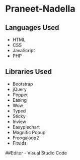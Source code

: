 # Praneet-Nadella

## Languages Used
- HTML
- CSS
- JavaScript
- PHP

## Libraries Used
- Bootstrap
- jQuery
- Popper
- Easing
- Wow
- Typed
- Sticky
- Inview
- Easypiechart
- Magnific Popup
- Froogaloop2
- Fitvids

##Editor - Visual Studio Code
